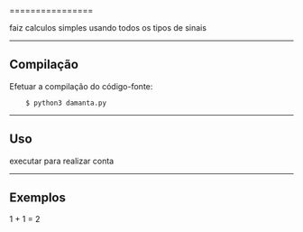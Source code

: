 
================

faiz calculos simples usando todos os tipos de sinais

----

Compilação
----------

Efetuar a compilação do código-fonte:


        $ python3 damanta.py 


----

Uso 
---

executar para realizar conta

----

Exemplos
-------- 

1 + 1 = 2
